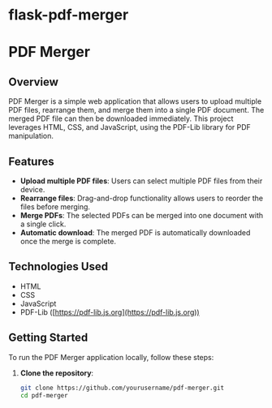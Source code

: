 # flask-pdf-merger
# PDF Merger

## Overview

PDF Merger is a simple web application that allows users to upload multiple PDF files, rearrange them, and merge them into a single PDF document. The merged PDF file can then be downloaded immediately. This project leverages HTML, CSS, and JavaScript, using the PDF-Lib library for PDF manipulation.

## Features

- **Upload multiple PDF files**: Users can select multiple PDF files from their device.
- **Rearrange files**: Drag-and-drop functionality allows users to reorder the files before merging.
- **Merge PDFs**: The selected PDFs can be merged into one document with a single click.
- **Automatic download**: The merged PDF is automatically downloaded once the merge is complete.

## Technologies Used

- HTML
- CSS
- JavaScript
- PDF-Lib ([https://pdf-lib.js.org](https://pdf-lib.js.org))

## Getting Started

To run the PDF Merger application locally, follow these steps:

1. **Clone the repository**:
   ```bash
   git clone https://github.com/yourusername/pdf-merger.git
   cd pdf-merger
